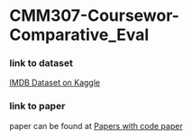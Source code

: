 # CMM307-Coursewor-Comparative_Eval

### link to dataset
[IMDB Dataset on Kaggle](https://www.kaggle.com/datasets)
### link to paper
paper can be found at [Papers with code paper](https://paperswithcode.com/paper/fast-and-accurate-sentiment-classification)
